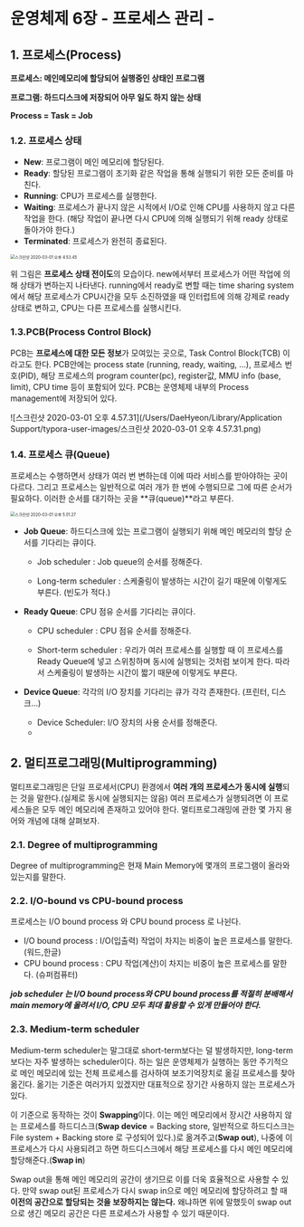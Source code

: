 # 운영체제 6장 - 프로세스 관리 -



## 1. 프로세스(Process)

**프로세스: 메인메모리에 할당되어 실행중인 상태인 프로그램**

**프로그램: 하드디스크에  저장되어 아무 일도 하지 않는 상태**

**Process = Task = Job**



### 1.2. 프로세스 상태

- **New**: 프로그램이 메인 메모리에 할당된다.
- **Ready**: 할당된 프로그램이 초기화 같은 작업을 통해 실행되기 위한 모든 준비를 마친다.
- **Running**: CPU가 프로세스를 실행한다.
- **Waiting**: 프로세스가 끝나지 않은 시적에서 I/O로 인해  CPU를 사용하지 않고 다른 작업을 한다. (해당 작업이 끝나면 다시 CPU에 의해 실행되기 위해 ready 상태로 돌아가야 한다.)
- **Terminated**: 프로세스가 완전히 종료된다.

<img src="/Users/DaeHyeon/Library/Application Support/typora-user-images/스크린샷 2020-03-01 오후 4.53.45.png" alt="스크린샷 2020-03-01 오후 4.53.45" style="zoom:50%;" />

 위 그림은 **프로세스 상태 전이도**의 모습이다. new에서부터 프로세스가 어떤 작업에 의해 상태가 변하는지 나타낸다. running에서 ready로 변할 때는 time sharing system에서 해당 프로세스가 CPU시간을 모두 소진하였을 때 인터럽트에 의해 강제로 ready상태로 변하고, CPU는 다른 프로세스를 실행시킨다.



### 1.3.PCB(Process Control Block)

PCB는 **프로세스에 대한 모든 정보**가 모여있는 곳으로, Task Control Block(TCB) 이라고도 한다. PCB안에는 process state (running, ready, waiting, …), 프로세스 번호(PID), 해당 프로세스의 program counter(pc), register값, MMU info (base, limit), CPU time 등이 포함되어 있다. PCB는 운영체제 내부의 Process management에 저장되어 있다.



![스크린샷 2020-03-01 오후 4.57.31](/Users/DaeHyeon/Library/Application Support/typora-user-images/스크린샷 2020-03-01 오후 4.57.31.png)



### 1.4. 프로세스 큐(Queue)

 프로세스는 수행하면서 상태가 여러 번 변하는데 이에 따라 서비스를 받아야하는 곳이 다르다. 그리고 프로세스는 일반적으로 여러 개가 한 번에 수행되므로 그에 따른 순서가 필요하다. 이러한 순서를 대기하는 곳을 **큐(queue)**라고 부른다.

<img src="/Users/DaeHyeon/Library/Application Support/typora-user-images/스크린샷 2020-03-01 오후 5.01.27.png" alt="스크린샷 2020-03-01 오후 5.01.27" style="zoom:50%;" />



- **Job Queue**: 하드디스크에 있는 프로그램이 실행되기 위해 메인 메모리의 할당 순서를 기다리는 큐이다.

  - Job scheduler : Job queue의 순서를 정해준다.

  - Long-term scheduler :  스케줄링이 발생하는 시간이 길기 때문에 이렇게도 부른다. (빈도가 적다.)

    

- **Ready Queue**: CPU 점유 순서를 기다리는 큐이다.

  - CPU scheduler : CPU 점유 순서를 정해준다.

  - Short-term scheduler : 우리가 여러 프로세스를 실행할 때 이 프로세스를 Ready Queue에 넣고 스위칭하며 동시에  실행되는 것처럼 보이게 한다. 따라서 스케줄링이 발생하는 시간이 짧기 때문에 이렇게도 부른다.

    

- **Device Queue**:  각각의 I/O 장치를 기다리는 큐가 각각 존재한다. (프린터, 디스크...)

  - Device Scheduler: I/O 장치의 사용 순서를 정해준다.
  - 

## 2. 멀티프로그래밍(Multiprogramming)

 멀티프로그래밍은 단일 프로세서(CPU) 환경에서 **여러 개의 프로세스가 동시에 실행**되는 것을 말한다.(실제로 동시에 실행되지는 않음) 여러 프로세스가 실행되려면 이 프로세스들은 모두 메인 메모리에 존재하고 있어야 한다. 멀티프로그래밍에 관한 몇 가지 용어와 개념에 대해 살펴보자.



### 2.1. Degree of multiprogramming

Degree of multiprogramming은 현재 Main Memory에 몇개의 프로그램이 올라와 있는지를 말한다.



### 2.2. I/O-bound vs CPU-bound process

프로세스는 I/O bound process 와 CPU bound process 로 나뉜다.

- I/O bound process : I/O(입출력) 작업이 차지는 비중이 높은 프로세스를 말한다. (워드,한글)
- CPU bound process : CPU 작업(계산)이 차지는 비중이 높은 프로세스를 말한다. (슈퍼컴퓨터)



***job scheduler 는 I/O bound process와 CPU bound process를 적절히 분배해서 main memory에 올려서 I/O, CPU 모두 최대 활용할 수 있게 만들어야 한다.***



### 2.3. Medium-term scheduler

 Medium-term scheduler는 말그대로 short-term보다는 덜 발생하지만, long-term보다는 자주 발생하는 scheduler이다. 하는 일은 운영체제가 실행하는 동안 주기적으로 메인 메모리에 있는 전체 프로세스를 검사하여 보조기억장치로 옮길 프로세스를 찾아 옮긴다. 옮기는 기준은 여러가지 있겠지만 대표적으로 장기간 사용하지 않는 프로세스가 있다.

이 기준으로 동작하는 것이 **Swapping**이다. 이는 메인 메모리에서 장시간 사용하지 않는 프로세스를 하드디스크(**Swap device** = Backing store, 일반적으로 하드디스크는 File system + Backing store 로 구성되어 있다.)로 옮겨주고(**Swap out**), 나중에 이 프로세스가 다시 사용되려고 하면 하드디스크에서 해당 프로세스를 다시 메인 메모리에 할당해준다.(**Swap in**)

Swap out을 통해 메인 메모리의 공간이 생기므로 이를 더욱 효율적으로 사용할 수 있다. 만약 swap out된 프로세스가 다시 swap in으로 메인 메모리에 할당하려고 할 때 **이전의 공간으로 할당되는 것을 보장하지는 않는다.** 왜냐하면 위에 말했듯이 swap out으로 생긴 메모리 공간은 다른 프로세스가 사용할 수 있기 때문이다.

